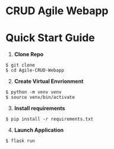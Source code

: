# CRUD Agile Webapp

# Quick Start Guide

1) **Clone Repo**
```
$ git clone 
$ cd Agile-CRUD-Webapp
```

2) **Create Virtual Envrionment**
```
$ python -m venv venv
$ source venv/bin/activate
```

3) **Install requirements**
```
$ pip install -r requirements.txt
```

4) **Launch Application**
```
$ flask run
```